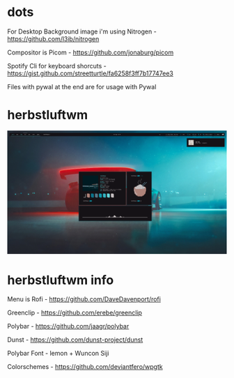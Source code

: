# dots

For Desktop Background image i'm using Nitrogen - https://github.com/l3ib/nitrogen

Compositor is Picom - https://github.com/jonaburg/picom

Spotify Cli for keyboard shorcuts - https://gist.github.com/streetturtle/fa6258f3ff7b17747ee3

Files with pywal at the end are for usage with Pywal

# herbstluftwm

<img src='screenshots/hern.png'>

# herbstluftwm info

Menu is Rofi - https://github.com/DaveDavenport/rofi

Greenclip - https://github.com/erebe/greenclip

Polybar - https://github.com/jaagr/polybar

Dunst - https://github.com/dunst-project/dunst

Polybar Font - lemon + Wuncon Siji

Colorschemes - https://github.com/deviantfero/wpgtk
